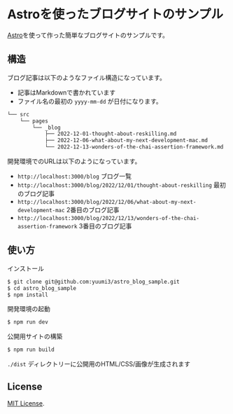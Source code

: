 # Astroを使ったブログサイトのサンプル

[Astro](https://astro.build)を使って作った簡単なブログサイトのサンプルです。


## 構造

ブログ記事は以下のようなファイル構造になっています。

- 記事はMarkdownで書かれています
- ファイル名の最初の `yyyy-mm-dd` が日付になります。

```txt
└── src
    └── pages
        └── _blog
            ├── 2022-12-01-thought-about-reskilling.md
            ├── 2022-12-06-what-about-my-next-development-mac.md
            └── 2022-12-13-wonders-of-the-chai-assertion-framework.md
```

開発環境でのURLは以下のようになっています。

- `http://localhost:3000/blog` ブログ一覧
- `http://localhost:3000/blog/2022/12/01/thought-about-reskilling` 最初のブログ記事
- `http://localhost:3000/blog/2022/12/06/what-about-my-next-development-mac` 2番目のブログ記事
- `http://localhost:3000/blog/2022/12/13/wonders-of-the-chai-assertion-framework`  3番目のブログ記事

## 使い方

インストール

```sh
$ git clone git@github.com:yuumi3/astro_blog_sample.git
$ cd astro_blog_sample
$ npm install
```

開発環境の起動

```sh
$ npm run dev
```


公開用サイトの構築

```sh
$ npm run build
```

`./dist` ディレクトリーに公開用のHTML/CSS/画像が生成されます

## License

[MIT License](http://www.opensource.org/licenses/MIT).